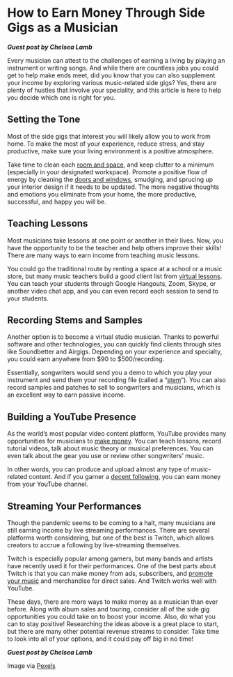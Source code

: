 # How to Earn Money Through Side Gigs as a Musician



***Guest post by Chelsea Lamb***

Every musician can attest to the challenges of earning a living by playing an instrument or writing songs. And while there are countless jobs you could get to help make ends meet, did you know that you can also supplement your income by exploring various music-related side gigs? Yes, there are plenty of hustles that involve your speciality, and this article is here to help you decide which one is right for you.

**Setting the Tone**
--------------------

Most of the side gigs that interest you will likely allow you to work from home. To make the most of your experience, reduce stress, and stay productive, make sure your living environment is a positive atmosphere.

Take time to clean each [room and space](https://www.redfin.com/blog/clearing-bad-energy-from-your-home/), and keep clutter to a minimum (especially in your designated workspace). Promote a positive flow of energy by cleaning the [doors and windows](https://blog.nationwide.com/how-to-clean-house-fast/), smudging, and sprucing up your interior design if it needs to be updated. The more negative thoughts and emotions you eliminate from your home, the more productive, successful, and happy you will be.

**Teaching Lessons**
--------------------

Most musicians take lessons at one point or another in their lives. Now, you have the opportunity to be the teacher and help others improve their skills! There are many ways to earn income from teaching music lessons.

You could go the traditional route by renting a space at a school or a music store, but many music teachers build a good client list from [virtual lessons](https://www.surreycc.gov.uk/culture-and-leisure/arts/music/online-lessons). You can teach your students through Google Hangouts, Zoom, Skype, or another video chat app, and you can even record each session to send to your students.

**Recording Stems and Samples**
-------------------------------

Another option is to become a virtual studio musician. Thanks to powerful software and other technologies, you can quickly find clients through sites like Soundbetter and Airgigs. Depending on your experience and specialty, you could earn anywhere from $90 to $500/recording.

Essentially, songwriters would send you a demo to which you play your instrument and send them your recording file (called a “[stem](https://wiredmasters.co.uk/stem-creation/)“). You can also record samples and patches to sell to songwriters and musicians, which is an excellent way to earn passive income.

**Building a YouTube Presence**
-------------------------------

As the world’s most popular video content platform, YouTube provides many opportunities for musicians to [make money](https://www.icmp.ac.uk/blog/how-musicians-can-create-better-quality-youtube-videos). You can teach lessons, record tutorial videos, talk about music theory or musical preferences. You can even talk about the gear you use or review other songwriters’ music.

In other words, you can produce and upload almost any type of music-related content. And if you garner a [decent following](https://waterbear.org.uk/blog/how-to-grow-your-youtube-subscribers/), you can earn money from your YouTube channel.

**Streaming Your Performances**
-------------------------------

Though the pandemic seems to be coming to a halt, many musicians are still earning income by live streaming performances. There are several platforms worth considering, but one of the best is Twitch, which allows creators to accrue a following by live-streaming themselves.

Twitch is especially popular among gamers, but many bands and artists have recently used it for their performances. One of the best parts about Twitch is that you can make money from ads, subscribers, and [promote your music](https://www.rollingstone.com/pro/features/twitch-music-business-economics-1001225/) and merchandise for direct sales. And Twitch works well with YouTube.

These days, there are more ways to make money as a musician than ever before. Along with album sales and touring, consider all of the side gig opportunities you could take on to boost your income. Also, do what you can to stay positive! Researching the ideas above is a great place to start, but there are many other potential revenue streams to consider. Take time to look into all of your options, and it could pay off big in no time!

***Guest post by Chelsea Lamb***

Image via [Pexels](https://www.pexels.com/photo/silhouette-of-a-man-playing-saxophone-during-sunset-733767/)

